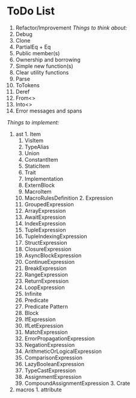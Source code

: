 # ToDo List
 1. Refactor/Improvement
  *Things to think about:*
   1. Debug
   2. Clone
   3. PartialEq + Eq
   4. Public member(s)
   5. Ownership and borrowing
   6. Simple new function(s)
   7. Clear utility functions
   8. Parse
   9. ToTokens
   10. Deref
   11. From<>
   12. Into<>
   13. Error messages and spans

  *Things to implement:*
   1. ast
     1. Item
       1. VisItem
         1. TypeAlias
         2. Union
         3. ConstantItem
         4. StaticItem
         5. Trait
         6. Implementation
         7. ExternBlock
       2. MacroItem
         1. MacroRulesDefinition
     2. Expression
       1. GroupedExpression
       2. ArrayExpression
       3. AwaitExpression
       4. IndexExpression
       5. TupleExpression
       6. TupleIndexingExpression
       7. StructExpression
       8. ClosureExpression
       9. AsyncBlockExpression
       10. ContinueExpression
       11. BreakExpression
       12. RangeExpression
       13. ReturnExpression
       14. LoopExpression
         1. Infinite
         2. Predicate
         3. Predicate Pattern
         4. Block
       15. IfExpression
       16. IfLetExpression
       17. MatchExpression
       18. ErrorPropagationExpression
       19. NegationExpression
       20. ArithmeticOrLogicalExpression
       21. ComparisonExpression
       22. LazyBooleanExpression
       23. TypeCastExpression
       24. AssignmentExpression
       25. CompoundAssignmentExpression
     3. Crate
   2. macros
     1. attribute